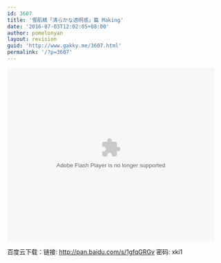 ```yaml
---
id: 3607
title: '雪肌精「清らかな透明感」篇 Making'
date: '2016-07-03T12:02:05+08:00'
author: pomelonyan
layout: revision
guid: 'http://www.gakky.me/3607.html'
permalink: '/?p=3607'
---
```


<embed align="middle" height="400" src="http://player.youku.com/player.php/sid/XMTYxMTA4NzUzMg==/v.swf" type="application/x-shockwave-flash" width="480"></embed>

百度云下载：链接: <http://pan.baidu.com/s/1gfqGRGv> 密码: xki1